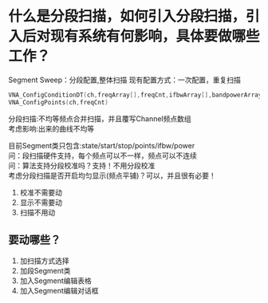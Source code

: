 # 什么是分段扫描，如何引入分段扫描，引入后对现有系统有何影响，具体要做哪些工作？

Segment Sweep：分段配置,整体扫描
现有配置方式：一次配置，重复扫描
```C++
VNA_ConfigConditionDT(ch,freqArray[],freqCnt,ifbwArray[],bandpowerArray[])
VNA_ConfigPoints(ch,freqCnt)
```
分段扫描:不均等频点合并扫描，并且覆写Channel频点数组  
考虑影响:出来的曲线不均等

目前Segment类只包含:state/start/stop/points/ifbw/power  
问：段扫描硬件支持，每个频点可以不一样，频点可以不连续  
问：算法支持分段校准吗？支持！不用分段校准  
考虑分段扫描是否开启均匀显示(频点平铺)？可以，并且很有必要！
1. 校准不需要动
3. 显示不需要动
4. 扫描不用动

## 要动哪些？

1. 加扫描方式选择
2. 加段Segment类
3. 加入Segment编辑表格
4. 加入Segment编辑对话框
